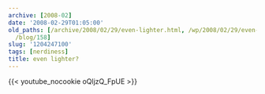 ```yaml
---
archive: [2008-02]
date: '2008-02-29T01:05:00'
old_paths: [/archive/2008/02/29/even-lighter.html, /wp/2008/02/29/even-lighter/, /2008/02/29/even-lighter/,
  /blog/158]
slug: '1204247100'
tags: [nerdiness]
title: even lighter?
---
```


{{< youtube_nocookie oQljzQ_FpUE >}}

